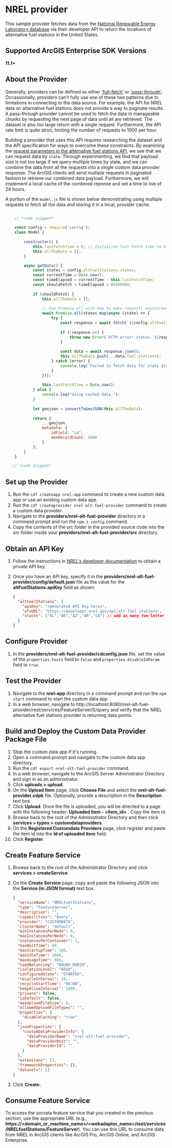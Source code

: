 # NREL provider

This sample provider fetches data from the [National Renewable Energy Laboratory database](https://developer.nrel.gov/docs/transportation/alt-fuel-stations-v1/) via their developer API to return the locations of alternative fuel stations in the United States.

## Supported ArcGIS Enterprise SDK Versions
**11.1+**

## About the Provider

Generally, providers can be defined as either ['full-fetch'](../create-a-custom-data-feed-provider) or ['pass-through'](../create-a-custom-data-feed-provider). Occassionally, providers can't fully use one of these two patterns due to limitations in connecting to the data source. For example, the API for NREL data on alternative fuel stations does not provide a way to paginate results. A pass-through provider cannot be used to fetch the data in manageable chunks by requesting the next page of data until all are retrieved. The dataset is also too large return with a single request. Furthermore, the API rate limit is quite strict, limiting the number of requests to 1000 per hour.

Building a provider that uses this API requires researching the dataset and the API specification for ways to overcome these constraints. By examining the [request parameters in the alternative fuel stations API](https://developer.nrel.gov/docs/transportation/alt-fuel-stations-v1/all/#request-parameters), we see that we can request data by `state`. Through experimenting, we find that payload size is not too large if we query multiple times by state, and we can combine the data from all the requests into a single custom data provider response. The ArcGIS clients will send multiple requests in paginated fashion to retrieve our combined data payload. Furthermore, we will implement a local cache of the combined reponse and set a time to live of 24 hours.

A portion of the `model.js` file is shown below demonstrating using multiple requests to fetch all the data and storing it in a local, provider cache.

```js

    // *code snippet*

    const config = require('config');
    class Model {
    
        constructor() {
            this.lastFetchTime = 0; // Initialize last fetch time to 0
            this.allTheData = [];
        }

        async getData() {
            const states = config.altFuelStations.states;
            const currentTime = Date.now();
            const timeElapsed = currentTime - this.lastFetchTime;
            const shouldFetch = timeElapsed > 86400000;
        
            if (shouldFetch) {
                this.allTheData = [];
        
                // Use Promise.all with map to make requests asynchronously
                await Promise.all(states.map(async (state) => {
                    try {
                        const response = await fetch(`${config.altFuelStations.afsURL}/v1.json?api_key=${config.altFuelStations.apiKey}&state=${state}`);
        
                        if (!response.ok) {
                            throw new Error(`HTTP error! status: ${response.status}`);
                        }
        
                        const data = await response.json();
                        this.allTheData.push(...data.fuel_stations);
                    } catch (error) {
                        console.log(`Failed to fetch data for state ${state}:`, error);
                    }
                }));
        
                this.lastFetchTime = Date.now();
            } else {
                console.log("Using cached data.");
            }
        
            let geojson = convertToGeoJSON(this.allTheData);
        
            return {
                ...geojson,
                metadata: {
                    idField: "id",
                    maxRecordCount: 5000
                }
            };
        }
    }

   // *code snippet*

```

## Set up the Provider

1.  Run the `cdf createapp nrel-app` command to create a new custom
    data app or use an existing custom data app.
2.  Run the `cdf createprovider nrel-alt-fuel-provider` command to create a
    custom data provider.
3.  Navigate to the **providers/nrel-alt-fuel-provider** directory in a
    command prompt and run the `npm i config` command.
4.  Copy the contents of the src folder in the provided source code into
    the src folder inside your **providers/nrel-alt-fuel-provider/src**
    directory.

## Obtain an API Key

1.  Follow the instructions in [NREL's developer documentation](https://developer.nrel.gov/signup/) to
    obtain a private API key.

2.  Once you have an API key, specify it in the
    **providers/nrel-alt-fuel-provider/config/default.json** file as the value for
    the **altFuelStations.apiKey** field as shown.

    ```json
    {
      "altFuelStations": {
        "apiKey": "<generated API key here>",
        "afsURL": "https://developer.nrel.gov/api/alt-fuel-stations",
        "states": ["AL","AK","AZ","AR","CA"] // add as many two-letter abbreviated US states as you wish here
      }
    }
    ```

## Configure Provider

1.  In the **providers/nrel-alt-fuel-provider/cdconfig.json** file, set the value of the
    `properties.hosts` field to `false` and
    `properties.disableIdParam` field to `true`.

## Test the Provider

1.  Navigate to the **nrel-app** directory in a command prompt and
    run the `npm start` command to start the custom data app
2.  In a web browser, navigate to
    http://localhost:8080/nrel-alt-fuel-provider/rest/services/FeatureServer/0/query
    and verify that the NREL alternative fuel stations provider is returning data points.

## Build and Deploy the Custom Data Provider Package File

1.  Stop the custom data app if it's running.
2.  Open a command prompt and navigate to the custom data app directory.
3.  Run the `cdf export nrel-alt-fuel-provider` command.
4.  In a web browser, navigate to the ArcGIS Server Administrator
    Directory and sign in as an administrator.
5.  Click **uploads \> upload**.
6.  On the **Upload Item** page, click **Choose File** and select the
    **nrel-alt-fuel-provider.cdpk** file. Optionally, provide a description in
    the **Description** text box.
7.  Click **Upload**. Once the file is uploaded, you will be directed to
    a page with the following header: **Uploaded item - \<item_id\>** .
    Copy the item id.
8.  Browse back to the root of the Administrator Directory and then
    click **services \> types \> customdataproviders**.
9.  On the **Registered Customdata Providers** page, click register and
    paste the item id into the **Id of uploaded item** field.
10. Click **Register**.

## Create Feature Service

1.  Browse back to the root of the Administrator Directory and click
    **services \> createService**.

2.  On the **Create Service** page, copy and paste the following JSON
    into the **Service (in JSON format)** text box.

    ```json
    {
      "serviceName": "NRELfuelStations",
      "type": "FeatureServer",
      "description": "",
      "capabilities": "Query",
      "provider": "CUSTOMDATA",
      "clusterName": "default",
      "minInstancesPerNode": 0,
      "maxInstancesPerNode": 0,
      "instancesPerContainer": 1,
      "maxWaitTime": 60,
      "maxStartupTime": 300,
      "maxIdleTime": 1800,
      "maxUsageTime": 600,
      "loadBalancing": "ROUND_ROBIN",
      "isolationLevel": "HIGH",
      "configuredState": "STARTED",
      "recycleInterval": 24,
      "recycleStartTime": "00:00",
      "keepAliveInterval": 1800,
      "private": false,
      "isDefault": false,
      "maxUploadFileSize": 0,
      "allowedUploadFileTypes": "",
      "properties": {
        "disableCaching": "true"
      },
      "jsonProperties": {
        "customDataProviderInfo": {
          "dataProviderName": "nrel-alt-fuel-provider",
          "dataProviderHost": "",
          "dataProviderId": ""
        }
      },
      "extensions": [],
      "frameworkProperties": {},
      "datasets": []
    }
    ```

3.  Click **Create.**

## Consume Feature Service

To access the socrata feature service that you created in the previous
section, use the appropriate URL (e.g.,
**https://\<domain_or_machine_name\>/\<webadaptor_name\>/rest/services/NRELfuelStations/FeatureServer**).
You can use this URL to consume data from NREL in ArcGIS clients like
ArcGIS Pro, ArcGIS Online, and ArcGIS Enterprise.